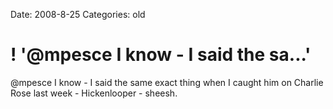 Date: 2008-8-25
Categories: old

# ! '@mpesce I know - I said the sa...'

@mpesce I know - I said the same exact thing when I caught him on Charlie Rose last week - Hickenlooper - sheesh.
